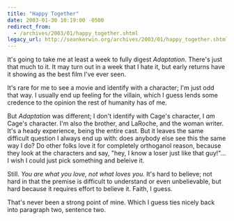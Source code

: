 ```yaml
---
title: "Happy Together"
date: 2003-01-30 10:19:00 -0500
redirect_from:
  - /archives/2003/01/happy_together.shtml
legacy_url: http://seankerwin.org/archives/2003/01/happy_together.shtml
---
```

<p>It's going to take me at least a week to fully digest <i>Adaptation</i>.  There's just that much to it.  It may turn out in a week that I hate it, but early returns have it showing as the best film I've ever seen.</p>

<p>It's rare for me to see a movie and identify with a character; I'm just odd that way.  I usually end up feeling for the villain, which I guess lends some credence to the opinion the rest of humanity has of me.</p>

<p>But <i>Adaptation</i> was different; I don't identify with Cage's character, I <i>am</i> Cage's character.  I'm also the brother, and LaRoche, and the woman writer.  It's a heady experience, being the entire cast.  But it leaves the same difficult question I always end up with: does anybody else see this the same way I do?  Do other folks love it for completely orthoganol reason, because they look at the characters and say, "hey, I know a loser just like that guy!"...  I wish I could just pick something and beleive it.</p>

<p>Still.  <i>You are what you love, not what loves you.</i>  It's hard to believe; not hard in that the premise is difficult to understand or even unbelievable, but hard because it requires effort to believe it.  Faith, I guess.</p>

<p>That's never been a strong point of mine.  Which I guess ties nicely back into paragraph two, sentence two.</p>
